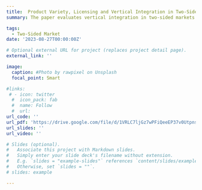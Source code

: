 ```yaml
---
title:  Product Variety, Licensing and Vertical Integration in Two-Sided Market (JMP)
summary: The paper evaluates vertical integration in two-sided markets. Vertical integration can have anti-competitive effects driven by foreclosure and can have pro-competitive effects by eliminating double marginalization. In the two-sided market, vertical integration facilitates the expansion of product variety and the growth of the consumer base through indirect network effects. I show theoretically that the impact of vertical integration on consumer welfare highly depends on the consumer installed base which affects the indirect network effects.  I develop a model of platform's optimal pricing, third-party firms' entry and pricing, consumer adoption and purchasing, and estimate using data on the single-serve coffee industry. Counterfactual simulations show that, in the absence of indirect network effects, the platform’s optimal decision would be setting a ten times higher licensing fee where foreclosure effects dominate. Accounting for the indirect network effect and firms' entry, vertical integration increases consumer welfare by 0.14% due to increased product variety. 

tags:
  - Two-Sided Market
date: '2023-08-27T00:00:00Z'

# Optional external URL for project (replaces project detail page).
external_link: ''

image:
  caption: #Photo by rawpixel on Unsplash
  focal_point: Smart

#links:
 # - icon: twitter
  #  icon_pack: fab
  #  name: Follow
  #  url: 
url_code: ''
url_pdf: 'https://drive.google.com/file/d/1VRLC7ljGz7wPFiQeeEP37v0Utpns_xbd/view?usp=drive_link'
url_slides: ''
url_video: ''

# Slides (optional).
#   Associate this project with Markdown slides.
#   Simply enter your slide deck's filename without extension.
#   E.g. `slides = "example-slides"` references `content/slides/example-slides.md`.
#   Otherwise, set `slides = ""`.
# slides: example

---
```

